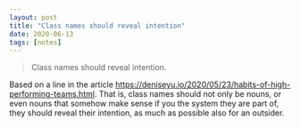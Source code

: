```yaml
---
layout: post
title: "Class names should reveal intention"
date: 2020-06-13
tags: [notes]
---
```


> Class names should reveal intention.


Based on a line in the article https://deniseyu.io/2020/05/23/habits-of-high-performing-teams.html. 
That is, class names should not only be nouns, or even nouns that somehow make sense if you the
system they are part of, they should reveal their intention, as much as possible also for an
outsider.
